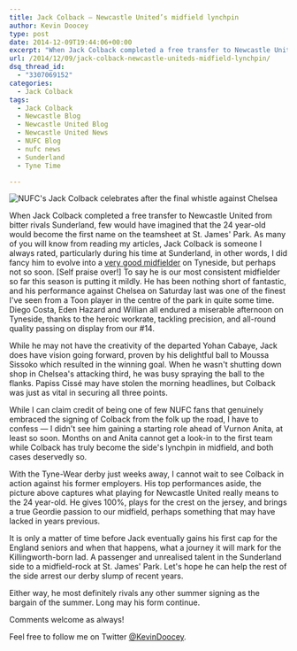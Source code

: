 ```yaml
---
title: Jack Colback — Newcastle United’s midfield lynchpin
author: Kevin Doocey
type: post
date: 2014-12-09T19:44:06+00:00
excerpt: "When Jack Colback completed a free transfer to Newcastle United from bitter rivals Sunderland, few would have imagined that the 24 year-old would become the first name on the teamsheet at St. James' Park. As many of you.."
url: /2014/12/09/jack-colback-newcastle-uniteds-midfield-lynchpin/
dsq_thread_id:
  - "3307069152"
categories:
  - Jack Colback
tags:
  - Jack Colback
  - Newcastle Blog
  - Newcastle United Blog
  - Newcastle United News
  - NUFC Blog
  - nufc news
  - Sunderland
  - Tyne Time

---
```

![NUFC's Jack Colback celebrates after the final whistle against Chelsea](https://www.tynetime.com/wp-content/uploads/2014/12/Jack-Colback-Newcastle-Chelsea.jpg "Colback - Newcastle United's most consistent midfielder so far")  

When Jack Colback completed a free transfer to Newcastle United from bitter rivals Sunderland, few would have imagined that the 24 year-old would become the first name on the teamsheet at St. James' Park. As many of you will know from reading my articles, Jack Colback is someone I always rated, particularly during his time at Sunderland, in other words, I did fancy him to evolve into a [very good midfielder](https://www.tynetime.com/2014/06/08/jack-colback-will-englishman-bring-newcastle/ "jack colback newcastle") on Tyneside, but perhaps not so soon. [Self praise over!] To say he is our most consistent midfielder so far this season is putting it mildly. He has been nothing short of fantastic, and his performance against Chelsea on Saturday last was one of the finest I've seen from a Toon player in the centre of the park in quite some time. Diego Costa, Eden Hazard and Willian all endured a miserable afternoon on Tyneside, thanks to the heroic workrate, tackling precision, and all-round quality passing on display from our #14.

While he may not have the creativity of the departed Yohan Cabaye, Jack does have vision going forward, proven by his delightful ball to Moussa Sissoko which resulted in the winning goal. When he wasn't shutting down shop in Chelsea's attacking third, he was busy spraying the ball to the flanks. Papiss Cissé may have stolen the morning headlines, but Colback was just as vital in securing all three points.

While I can claim credit of being one of few NUFC fans that genuinely embraced the signing of Colback from the folk up the road, I have to confess — I didn't see him gaining a starting role ahead of Vurnon Anita, at least so soon. Months on and Anita cannot get a look-in to the first team while Colback has truly become the side's lynchpin in midfield, and both cases deservedly so.

With the Tyne-Wear derby just weeks away, I cannot wait to see Colback in action against his former employers. His top performances aside, the picture above captures what playing for Newcastle United really means to the 24 year-old. He gives 100%, plays for the crest on the jersey, and brings a true Geordie passion to our midfield, perhaps something that may have lacked in years previous.

It is only a matter of time before Jack eventually gains his first cap for the England seniors and when that happens, what a journey it will mark for the Killingworth-born lad. A passenger and unrealised talent in the Sunderland side to a midfield-rock at St. James' Park. Let's hope he can help the rest of the side arrest our derby slump of recent years.

Either way, he most definitely rivals any other summer signing as the bargain of the summer. Long may his form continue.

Comments welcome as always!

Feel free to follow me on Twitter [@KevinDoocey](https://twitter.com/kevindoocey "doocey twitter").
